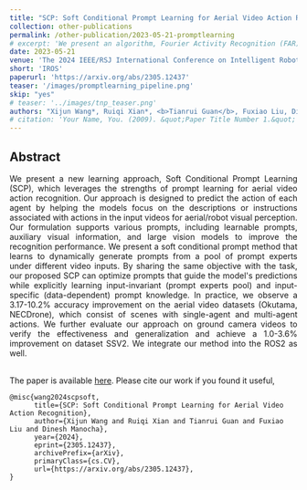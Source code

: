 ```yaml
---
title: "SCP: Soft Conditional Prompt Learning for Aerial Video Action Recognition"
collection: other-publications
permalink: /other-publication/2023-05-21-promptlearning
# excerpt: 'We present an algorithm, Fourier Activity Recognition (FAR), for UAV video activity recognition. Our formulation uses a novel Fourier object disentanglement method to innately separate out the human agent (which is typically small) from the background. Our disentanglement technique operates in the frequency domain to characterize the extent of temporal change of spatial pixels, and exploits convolution-multiplication properties of Fourier transform to map this representation to the corresponding object-background entangled features obtained from the network. To encapsulate contextual information and long-range space-time dependencies, we present a novel Fourier Attention algorithm, which emulates the benefits of self-attention by modeling the weighted outer product in the frequency domain. Our Fourier attention formulation uses much fewer computations than self-attention. We have evaluated our approach on multiple UAV datasets including UAV Human RGB, UAV Human Night, Drone Action, and NEC Drone. We demonstrate a relative improvement of 8.02% - 38.69% in top-1 accuracy and up to 3 times faster over prior works.'
date: 2023-05-21
venue: 'The 2024 IEEE/RSJ International Conference on Intelligent Robots and Systems'
short: 'IROS'
paperurl: 'https://arxiv.org/abs/2305.12437'
teaser: '/images/promptlearning_pipeline.png'
skip: "yes"
# teaser: '../images/tnp_teaser.png'
authors: "Xijun Wang*, Ruiqi Xian*, <b>Tianrui Guan</b>, Fuxiao Liu, Dinesh Manocha"
# citation: 'Your Name, You. (2009). &quot;Paper Title Number 1.&quot; <i>Journal 1</i>. 1(1).'
---
```



## Abstract

<div style="text-align: justify">We present a new learning approach, Soft Conditional Prompt Learning (SCP), which leverages the strengths of prompt learning for aerial video action recognition. Our approach is designed to predict the action of each agent by helping the models focus on the descriptions or instructions associated with actions in the input videos for aerial/robot visual perception. Our formulation supports various prompts, including learnable prompts, auxiliary visual information, and large vision models to improve the recognition performance. We present a soft conditional prompt method that learns to dynamically generate prompts from a pool of prompt experts under different video inputs. By sharing the same objective with the task, our proposed SCP can optimize prompts that guide the model's predictions while explicitly learning input-invariant (prompt experts pool) and input-specific (data-dependent) prompt knowledge. In practice, we observe a 3.17-10.2% accuracy improvement on the aerial video datasets (Okutama, NECDrone), which consist of scenes with single-agent and multi-agent actions. We further evaluate our approach on ground camera videos to verify the effectiveness and generalization and achieve a 1.0-3.6% improvement on dataset SSV2. We integrate our method into the ROS2 as well.</div>

<br>

The paper is available [here](https://arxiv.org/abs/2305.12437). Please cite our work if you found it useful,

```
@misc{wang2024scpsoft,
      title={SCP: Soft Conditional Prompt Learning for Aerial Video Action Recognition}, 
      author={Xijun Wang and Ruiqi Xian and Tianrui Guan and Fuxiao Liu and Dinesh Manocha},
      year={2024},
      eprint={2305.12437},
      archivePrefix={arXiv},
      primaryClass={cs.CV},
      url={https://arxiv.org/abs/2305.12437}, 
}
```
